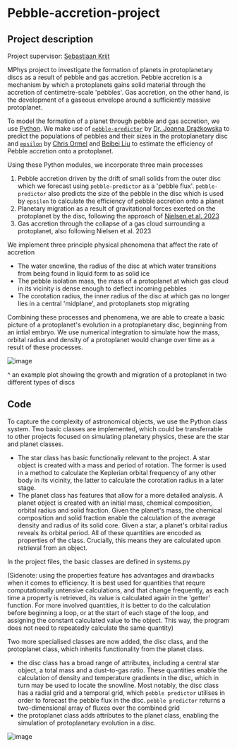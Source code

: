 # Pebble-accretion-project
## Project description
Project supervisor: [Sebastiaan Krijt](https://www.skrijt.com/)

MPhys project to investigate the formation of planets in protoplanetary discs as a result of pebble and gas accretion. Pebble accretion is a mechanism by which a protoplanets gains solid material through the accretion of centimetre-scale 'pebbles'. Gas accretion, on the other hand, is the development of a gaseous envelope around a sufficiently massive protoplanet. 

To model the formation of a planet through pebble and gas accretion, we use [Python](https://www.python.org). We make use of [`pebble-predictor`](https://github.com/astrojoanna/pebble-predictor.git) by [Dr. Joanna Drążkowska](https://www2.mps.mpg.de/homes/drazkowska/Home.html) to predict the populations of pebbles and their sizes in the protoplanetary disc and [`epsilon`](https://staff.fnwi.uva.nl/c.w.ormel/software.html) by [Chris Ormel](https://staff.fnwi.uva.nl/c.w.ormel/index.html) and [Beibei Liu](https://sites.google.com/view/beibei-liu/) to estimate the efficiency of Pebble accretion onto a protoplanet. 

Using these Python modules, we incorporate three main processes
 1. Pebble accretion driven by the drift of small solids from the outer disc which we forecast using `pebble-predictor` as a 'pebble flux'. `pebble-predictor` also predicts the size of the pebble in the disc which is used by `epsilon` to calculate the efficiency of pebble accretion onto a planet
 2. Planetary migration as a result of gravitational forces exerted on the protoplanet by the disc, following the approach of [Nielsen et al. 2023](https://arxiv.org/abs/2308.15504)
 3. Gas accretion through the collapse of a gas cloud surrounding a protoplanet, also following Nielsen et al. 2023

We implement three principle physical phenomena that affect the rate of accretion
- The water snowline, the radius of the disc at which water transitions from being found in liquid form to as solid ice
- The pebble isolation mass, the mass of a protoplanet at which gas cloud in its vicinity is dense enough to deflect incoming pebbles
- The corotation radius, the inner radius of the disc at which gas no longer lies in a central 'midplane', and protoplanets stop migrating

Combining these processes and phenomena, we are able to create a basic picture of a protoplanet's evolution in a protoplanetary disc, beginning from an intial embryo. We use numerical integration to simulate how the mass, orbital radius and density of a protoplanet would change over time as a result of these processes. 

![image](https://github.com/user-attachments/assets/ea947af8-6ff9-49f4-abcc-9eb06061f5e5)

^ an example plot showing the growth and migration of a protoplanet in two different types of discs

## Code
To capture the complexity of astronomical objects, we use the Python class system. Two basic classes are implemented, which could be transferrable to other projects focused on simulating planetary physics, these are the star and planet classes. 
- The star class has basic functionaliy relevant to the project. A star object is created with a mass and period of rotation. The former is used in a method to calculate the Keplerian orbital frequency of any other body in its vicinity, the latter to calculate the corotation radius in a later stage. 
- The planet class has features that allow for a more detailed analysis. A planet object is created with an initial mass, chemical composition, orbital radius and solid fraction. Given the planet's mass, the chemical composition and solid fraction enable the calculation of the average density and radius of its solid core. Given a star, a planet's orbital radius reveals its orbital period. All of these quantities are encoded as properties of the class. Crucially, this means they are calculated upon retrieval from an object.

In the project files, the basic classes are defined in systems.py

(Sidenote: using the properties feature has advantages and drawbacks when it comes to efficiency. It is best used for quantities that requre computationally untensive calculations, and that change frequently, as each time a property is retrieved, its value is calculated again in the 'getter' function. For more involved quantities, it is better to do the calculation before beginning a loop, or at the start of each stage of the loop, and assigning the constant calculated value to the object. This way, the program does not need to repeatedly calculate the same quantity)

Two more specialised classes are now added, the disc class, and the protoplanet class, which inherits functionality from the planet class.
- the disc class has a broad range of attributes, including a central star object, a total mass and a dust-to-gas ratio. These quantities enable the calculation of density and temperature gradients in the disc, which in turn may be used to locate the snowline. Most notably, the disc class has a radial grid and a temporal grid, which `pebble predictor` utilises in order to forecast the pebble flux in the disc. `pebble predictor` returns a two-dimensional array of fluxes over the combined grid
- the protoplanet class adds attributes to the planet class, enabling the simulation of protoplanetary evolution in a disc. 



![image](https://github.com/user-attachments/assets/a7d4d866-4ae9-41ab-b9f2-543c1d6a5643)


